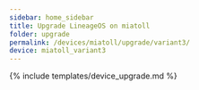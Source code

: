 ```yaml
---
sidebar: home_sidebar
title: Upgrade LineageOS on miatoll
folder: upgrade
permalink: /devices/miatoll/upgrade/variant3/
device: miatoll_variant3
---
```

{% include templates/device_upgrade.md %}
